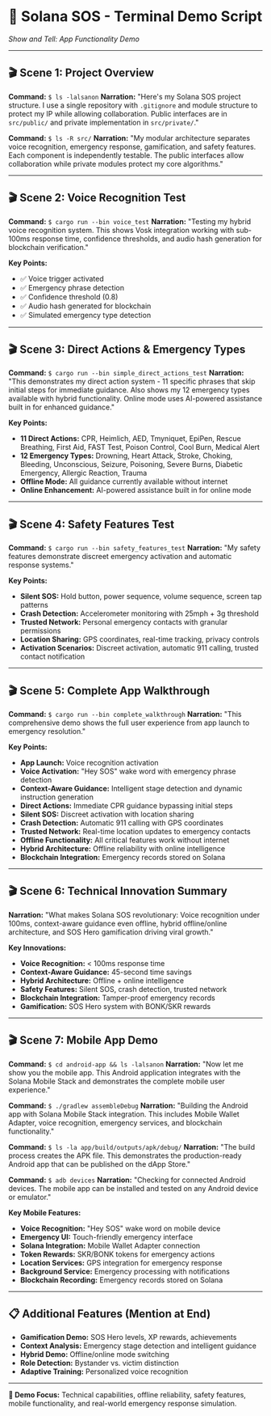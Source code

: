 # 🚨 Solana SOS - Terminal Demo Script

*Show and Tell: App Functionality Demo*

---

## 🎬 **Scene 1: Project Overview**
**Command:** `$ ls -lalsanon`
**Narration:** "Here's my Solana SOS project structure. I use a single repository with `.gitignore` and module structure to protect my IP while allowing collaboration. Public interfaces are in `src/public/` and private implementation in `src/private/`."

**Command:** `$ ls -R src/`
**Narration:** "My modular architecture separates voice recognition, emergency response, gamification, and safety features. Each component is independently testable. The public interfaces allow collaboration while private modules protect my core algorithms."

---

## 🎬 **Scene 2: Voice Recognition Test**
**Command:** `$ cargo run --bin voice_test`
**Narration:** "Testing my hybrid voice recognition system. This shows Vosk integration working with sub-100ms response time, confidence thresholds, and audio hash generation for blockchain verification."

**Key Points:**
- ✅ Voice trigger activated
- ✅ Emergency phrase detection
- ✅ Confidence threshold (0.8)
- ✅ Audio hash generated for blockchain
- ✅ Simulated emergency type detection

---

## 🎬 **Scene 3: Direct Actions & Emergency Types**
**Command:** `$ cargo run --bin simple_direct_actions_test`
**Narration:** "This demonstrates my direct action system - 11 specific phrases that skip initial steps for immediate guidance. Also shows my 12 emergency types available with hybrid functionality. Online mode uses AI-powered assistance built in for enhanced guidance."

**Key Points:**
- **11 Direct Actions:** CPR, Heimlich, AED, Tmyniquet, EpiPen, Rescue Breathing, First Aid, FAST Test, Poison Control, Cool Burn, Medical Alert
- **12 Emergency Types:** Drowning, Heart Attack, Stroke, Choking, Bleeding, Unconscious, Seizure, Poisoning, Severe Burns, Diabetic Emergency, Allergic Reaction, Trauma
- **Offline Mode:** All guidance currently available without internet
- **Online Enhancement:** AI-powered assistance built in for online mode

---

## 🎬 **Scene 4: Safety Features Test**
**Command:** `$ cargo run --bin safety_features_test`
**Narration:** "My safety features demonstrate discreet emergency activation and automatic response systems."

**Key Points:**
- **Silent SOS:** Hold button, power sequence, volume sequence, screen tap patterns
- **Crash Detection:** Accelerometer monitoring with 25mph + 3g threshold
- **Trusted Network:** Personal emergency contacts with granular permissions
- **Location Sharing:** GPS coordinates, real-time tracking, privacy controls
- **Activation Scenarios:** Discreet activation, automatic 911 calling, trusted contact notification

---

## 🎬 **Scene 5: Complete App Walkthrough**
**Command:** `$ cargo run --bin complete_walkthrough`
**Narration:** "This comprehensive demo shows the full user experience from app launch to emergency resolution."

**Key Points:**
- **App Launch:** Voice recognition activation
- **Voice Activation:** "Hey SOS" wake word with emergency phrase detection
- **Context-Aware Guidance:** Intelligent stage detection and dynamic instruction generation
- **Direct Actions:** Immediate CPR guidance bypassing initial steps
- **Silent SOS:** Discreet activation with location sharing
- **Crash Detection:** Automatic 911 calling with GPS coordinates
- **Trusted Network:** Real-time location updates to emergency contacts
- **Offline Functionality:** All critical features work without internet
- **Hybrid Architecture:** Offline reliability with online intelligence
- **Blockchain Integration:** Emergency records stored on Solana

---

## 🎬 **Scene 6: Technical Innovation Summary**
**Narration:** "What makes Solana SOS revolutionary: Voice recognition under 100ms, context-aware guidance even offline, hybrid offline/online architecture, and SOS Hero gamification driving viral growth."

**Key Innovations:**
- **Voice Recognition:** < 100ms response time
- **Context-Aware Guidance:** 45-second time savings
- **Hybrid Architecture:** Offline + online intelligence
- **Safety Features:** Silent SOS, crash detection, trusted network
- **Blockchain Integration:** Tamper-proof emergency records
- **Gamification:** SOS Hero system with BONK/SKR rewards

---

## 🎬 **Scene 7: Mobile App Demo**
**Command:** `$ cd android-app && ls -lalsanon`
**Narration:** "Now let me show you the mobile app. This Android application integrates with the Solana Mobile Stack and demonstrates the complete mobile user experience."

**Command:** `$ ./gradlew assembleDebug`
**Narration:** "Building the Android app with Solana Mobile Stack integration. This includes Mobile Wallet Adapter, voice recognition, emergency services, and blockchain functionality."

**Command:** `$ ls -la app/build/outputs/apk/debug/`
**Narration:** "The build process creates the APK file. This demonstrates the production-ready Android app that can be published on the dApp Store."

**Command:** `$ adb devices`
**Narration:** "Checking for connected Android devices. The mobile app can be installed and tested on any Android device or emulator."

**Key Mobile Features:**
- **Voice Recognition:** "Hey SOS" wake word on mobile device
- **Emergency UI:** Touch-friendly emergency interface
- **Solana Integration:** Mobile Wallet Adapter connection
- **Token Rewards:** SKR/BONK tokens for emergency actions
- **Location Services:** GPS integration for emergency response
- **Background Service:** Emergency processing with notifications
- **Blockchain Recording:** Emergency records stored on Solana

---

## 📋 **Additional Features (Mention at End)**
- **Gamification Demo:** SOS Hero levels, XP rewards, achievements
- **Context Analysis:** Emergency stage detection and intelligent guidance
- **Hybrid Demo:** Offline/online mode switching
- **Role Detection:** Bystander vs. victim distinction
- **Adaptive Training:** Personalized voice recognition

---

**🎯 Demo Focus:** Technical capabilities, offline reliability, safety features, mobile functionality, and real-world emergency response simulation. 